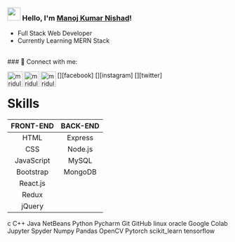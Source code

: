 ### <img src="https://media.giphy.com/media/hvRJCLFzcasrR4ia7z/giphy.gif" width="30px"> Hello, I'm [Manoj Kumar Nishad](https://danielcaballero.herokuapp.com)! 
<ul>
  <li>Full Stack Web Developer</li><li>Currently Learning MERN Stack</li>
  </ul>
  <br>
  ### 🧧 Connect with me:

[<img align="left" alt="mridul2820 | Facebook" width="35px" src="https://mridul2820.github.io/github-assets/assets/social/facebook.svg" />][facebook]
[<img align="left" alt="mridul2820 | Instagram" width="35px" src="https://mridul2820.github.io/github-assets/assets/social/instagram.svg" />][instagram]
[<img align="left" alt="mridul2820 | Twitter" width="35px" src="https://iconscout.com/3d/linkedin-4703921" />][twitter]
  <h1>Skills</h1>

| FRONT-END | BACK-END | 
| :---:         |     :---:      |    
| HTML   | Express     |
| CSS    | Node.js       | 
| JavaScript    | MySQL       | 
| Bootstrap    | MongoDB       | 
| React.js    |       | 
| Redux    |         |
| jQuery    |           |

c C++ Java NetBeans Python Pycharm Git GitHub linux oracle Google Colab Jupyter Spyder Numpy Pandas OpenCV Pytorch scikit_learn tensorflow

                                  
